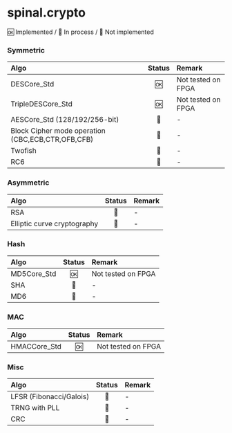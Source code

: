 
# spinal.crypto


:ok: Implemented /
:arrows_counterclockwise: In process /
:no_entry_sign: Not implemented 

### Symmetric

| Algo                                               |  Status                    | Remark              |
|:-------------------------------------------------- |:--------------------------:|:------------------- |
| DESCore_Std                                        |  :ok:                      |  Not tested on FPGA |
| TripleDESCore_Std                                  |  :ok:                      |  Not tested on FPGA |
| AESCore_Std (128/192/256-bit)                      |  :arrows_counterclockwise: |  -                  |
| Block Cipher mode operation (CBC,ECB,CTR,OFB,CFB)  |  :arrows_counterclockwise: |  -                  |
| Twofish                                            |  :no_entry_sign:           |  -                  |
| RC6                                                |  :no_entry_sign:           |  -                  |


### Asymmetric 

| Algo                                               |  Status                    | Remark              |
|:-------------------------------------------------- |:--------------------------:|:------------------- |
| RSA                                                |  :no_entry_sign:           |  -                  |
| Elliptic curve cryptography                        |  :no_entry_sign:           |  -                  |



### Hash 

| Algo                                               |  Status                    | Remark              |
|:-------------------------------------------------- |:--------------------------:|:------------------- |
| MD5Core_Std                                        |  :ok:                      |  Not tested on FPGA |
| SHA                                                |  :no_entry_sign:           |  -                  |
| MD6                                                |  :no_entry_sign:           |  -                  |

### MAC

| Algo                                               |  Status                    | Remark              |
|:-------------------------------------------------- |:--------------------------:|:------------------- |
| HMACCore_Std                                       |  :ok:                      |  Not tested on FPGA |  


### Misc

| Algo                                               |  Status                    | Remark              |
|:-------------------------------------------------- |:--------------------------:|:------------------- |
| LFSR (Fibonacci/Galois)                            |  :arrows_counterclockwise: |  -                  |
| TRNG with PLL                                      |  :no_entry_sign:           |  -                  |
| CRC                                                |  :arrows_counterclockwise: |  -                  |





